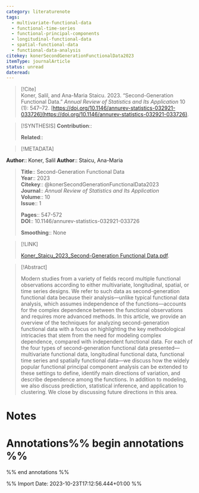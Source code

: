 ```yaml
---
category: literaturenote
tags:
  - multivariate-functional-data
  - functional-time-series
  - functional-principal-components
  - longitudinal-functional-data
  - spatial-functional-data
  - functional-data-analysis
citekey: konerSecondGenerationFunctionalData2023
itemType: journalArticle
status: unread
dateread:
---
```


> [!Cite]  
> Koner, Salil, and Ana-Maria Staicu. 2023. “Second-Generation Functional Data.” _Annual Review of Statistics and Its Application_ 10 (1): 547–72. [https://doi.org/10.1146/annurev-statistics-032921-033726](https://doi.org/10.1146/annurev-statistics-032921-033726).

> [!SYNTHESIS] 
>**Contribution**::
>
>**Related**:: 
>

> [!METADATA]  
>
**Author**:: Koner, Salil
**Author**:: Staicu, Ana-Maria<br>
> **Title**:: Second-Generation Functional Data    
> **Year**:: 2023     
> **Citekey**:: @konerSecondGenerationFunctionalData2023    
>**Journal**:: *Annual Review of Statistics and Its Application*    
>**Volume**:: 10    
>**Issue**:: 1     
>    
>    
>     
> **Pages**:: 547-572    
>**DOI**:: 10.1146/annurev-statistics-032921-033726    
>
>**Smoothing**:: None

> [!LINK] 
>
> [Koner_Staicu_2023_Second-Generation Functional Data.pdf](file:///Users/steven/Library/CloudStorage/GoogleDrive-steven.golovkine@ul.ie/My%20Drive/bibliography/Annual%20Review%20of%20Statistics%20and%20Its%20Application/2023/Koner_Staicu_2023_Second-Generation%20Functional%20Data.pdf).

>[!Abstract]
>
>Modern studies from a variety of fields record multiple functional observations according to either multivariate, longitudinal, spatial, or time series designs. We refer to such data as second-generation functional data because their analysis—unlike typical functional data analysis, which assumes independence of the functions—accounts for the complex dependence between the functional observations and requires more advanced methods. In this article, we provide an overview of the techniques for analyzing second-generation functional data with a focus on highlighting the key methodological intricacies that stem from the need for modeling complex dependence, compared with independent functional data. For each of the four types of second-generation functional data presented—multivariate functional data, longitudinal functional data, functional time series and spatially functional data—we discuss how the widely popular functional principal component analysis can be extended to these settings to define, identify main directions of variation, and describe dependence among the functions. In addition to modeling, we also discuss prediction, statistical inference, and application to clustering. We close by discussing future directions in this area.
>>


# Notes<br>
# Annotations%% begin annotations %%  
 
  
%% end annotations %%

%% Import Date: 2023-10-23T17:12:56.444+01:00 %%
